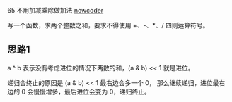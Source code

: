 65 不用加减乘除做加法
[nowcoder](https://www.nowcoder.com/practice/59ac416b4b944300b617d4f7f111b215?tpId=13&tqId=11201&tPage=1&rp=1&ru=/ta/coding-interviews&qru=/ta/coding-interviews/question-ranking)

写一个函数，求两个整数之和，要求不得使用 +、-、*、/ 四则运算符号。

## 思路1
 a ^ b 表示没有考虑进位的情况下两数的和，(a & b) << 1 就是进位。

 递归会终止的原因是 (a & b) << 1 最右边会多一个 0，
 那么继续递归，进位最右边的 0 会慢慢增多，最后进位会变为 0，递归终止。